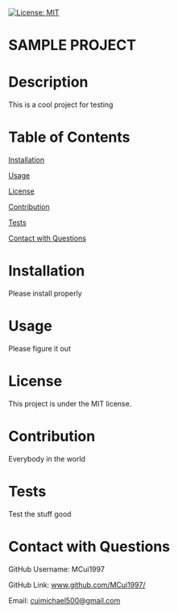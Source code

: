 

[![License: MIT](https://img.shields.io/badge/License-MIT-yellow.svg)](https://opensource.org/licenses/MIT)

# SAMPLE PROJECT

# Description
This is a cool project for testing

# Table of Contents

[Installation](#installation)

[Usage](#usage)

[License](#license)

[Contribution](#contribution)

[Tests](#tests)

[Contact with Questions](#contact-with-questions)

# Installation

Please install properly

# Usage

Please figure it out

# License

This project is under the MIT license. 

# Contribution
Everybody in the world

# Tests
Test the stuff good

# Contact with Questions

GitHub Username: MCui1997 

GitHub Link: www.github.com/MCui1997/

Email: cuimichael500@gmail.com


